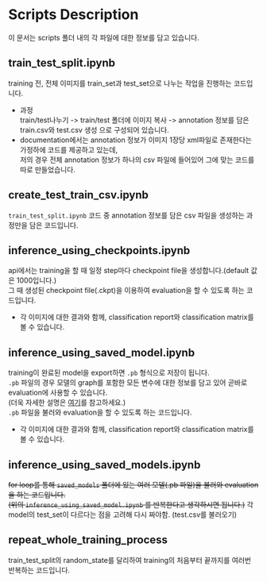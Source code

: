 # Scripts Description
이 문서는 scripts 폴더 내의 각 파일에 대한 정보를 담고 있습니다.

## train_test_split.ipynb
training 전, 전체 이미지를 train_set과 test_set으로 나누는 작업을 진행하는 코드입니다.
* 과정 \
train/test나누기 -> train/test 폴더에 이미지 복사 -> annotation 정보를 담은 train.csv와 test.csv 생성 으로 구성되어 있습니다.
* documentation에서는 annotation 정보가 이미지 1장당 xml파일로 존재한다는 가정하에 코드를 제공하고 있는데, \
저의 경우 전체 annotation 정보가 하나의 csv 파일에 들어있어 그에 맞는 코드를 따로 만들었습니다.

## create_test_train_csv.ipynb
`train_test_split.ipynb` 코드 중 annotation 정보를 담은 csv 파일을 생성하는 과정만을 담은 코드입니다. 

## inference_using_checkpoints.ipynb
api에서는 training을 할 때 일정 step마다 checkpoint file을 생성합니다.(default 값은 1000입니다.) \
그 때 생성된 checkpoint file(.ckpt)을 이용하여 evaluation을 할 수 있도록 하는 코드입니다. 
* 각 이미지에 대한 결과와 함께, classification report와 classification matrix를 볼 수 있습니다.

## inference_using_saved_model.ipynb
training이 완료된 model을 export하면 `.pb` 형식으로 저장이 됩니다. \
`.pb` 파일의 경우 모델의 graph를 포함한 모든 변수에 대한 정보를 담고 있어 곧바로 evaluation에 사용할 수 있습니다. \
(더욱 자세한 설명은 [여기]()를 참고하세요.) \
`.pb` 파일을 불러와 evaluation을 할 수 있도록 하는 코드입니다. 
* 각 이미지에 대한 결과와 함께, classification report와 classification matrix를 볼 수 있습니다.

## inference_using_saved_models.ipynb
~~for loop를 통해 `saved_models` 폴더에 있는 여러 모델(.pb 파일)을 불러와 evaluation을 하는 코드입니다. \
(위의 `inference_using_saved_model.ipynb` 를 반복한다고 생각하시면 됩니다.)~~
각 model의 test_set이 다르다는 점을 고려해 다시 짜야함. (test.csv를 불러오기)

## repeat_whole_training_process
train_test_split의 random_state를 달리하여 training의 처음부터 끝까지를 여러번 반복하는 코드입니다. 
